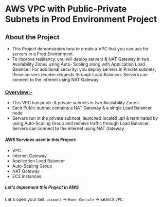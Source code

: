 # **AWS VPC with Public-Private Subnets in Prod Environment Project**

## **About the Project**
* This Project demonstrates how to create a VPC that you can use for servers in a Prod Environment.
* To improve resiliency, you will deploy servers & NAT Gateway in two Availability Zones using Auto-
  Scaling along with Application Load Balancer. For additional security: you deploy servers in 
  Private subnets,
  these servers receive requests through Load Balancer. Servers can connect to the internet using
  NAT Gateway.
  
### <ins>Overview:-</ins>
- This VPC has public & private subnets in two Availability Zones.
- Each Public subnet contains a NAT Gateway & a single Load Balancer node.
- Servers run in the private subnets, launched (scaled up) & terminated by using Auto-Scaling Group 
  and receive traffic through Load Balancer.
  Servers can connect to the internet using NAT Gateway.

#### **AWS Services used in this Project:**
- VPC
- Internet Gateway
- Application Load Balancer
- Auto-Scaling Group
- NAT Gateway
- EC2 Instances

##### Let's Implement this Project in AWS

Let's open your `AWS account` -> `Home Console` -> search `VPC`. 
